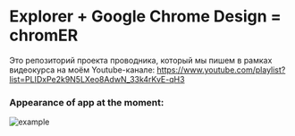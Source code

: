 # Explorer + Google Chrome Design = chromER

Это репозиторий проекта проводника, который мы пишем в рамках видеокурса на моём Youtube-канале:
https://www.youtube.com/playlist?list=PLIDxPe2k9N5LXeo8AdwN_33k4rKvE-qH3

### Appearance of app at the moment:

![example](https://github.com/egorozh/chromER/blob/master/image.gif "Example application")
